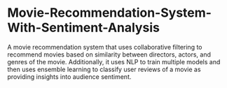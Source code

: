 # Movie-Recommendation-System-With-Sentiment-Analysis

A movie recommendation system that uses collaborative filtering to recommend movies based on similarity between directors, actors, and genres of the movie. Additionally, it uses NLP to train multiple models and then uses ensemble learning to classify user reviews of a movie as providing insights into audience sentiment.
